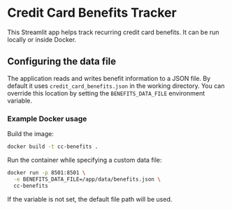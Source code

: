 # Credit Card Benefits Tracker

This Streamlit app helps track recurring credit card benefits. It can be run locally or inside Docker.

## Configuring the data file

The application reads and writes benefit information to a JSON file. By default it uses `credit_card_benefits.json` in the working directory. You can override this location by setting the `BENEFITS_DATA_FILE` environment variable.

### Example Docker usage

Build the image:

```bash
docker build -t cc-benefits .
```

Run the container while specifying a custom data file:

```bash
docker run -p 8501:8501 \
  -e BENEFITS_DATA_FILE=/app/data/benefits.json \
  cc-benefits
```

If the variable is not set, the default file path will be used.
